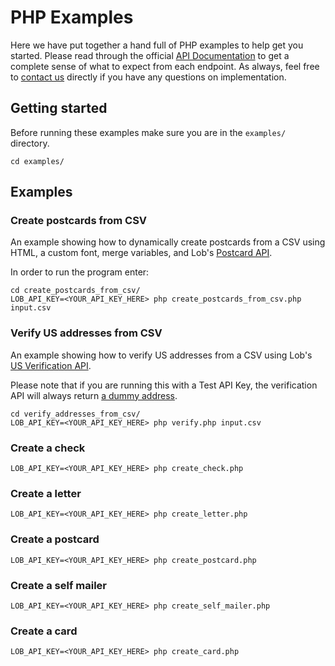 # PHP Examples

Here we have put together a hand full of PHP examples to help get you started. Please read through the official [API Documentation](../README.md#api-documentation) to get a complete sense of what to expect from each endpoint. As always, feel free to [contact us](https://lob.com/support) directly if you have any questions on implementation.

## Getting started
Before running these examples make sure you are in the `examples/` directory.
```
cd examples/
```

## Examples

### Create postcards from CSV

An example showing how to dynamically create postcards from a CSV using HTML, a custom font, merge variables, and Lob's [Postcard API](https://lob.com/services/postcards).

In order to run the program enter:

```
cd create_postcards_from_csv/
LOB_API_KEY=<YOUR_API_KEY_HERE> php create_postcards_from_csv.php input.csv
```

### Verify US addresses from CSV

An example showing how to verify US addresses from a CSV using Lob's [US Verification API](https://lob.com/docs/php#us_verifications).

Please note that if you are running this with a Test API Key, the verification API will always return [a dummy address](https://lob.com/docs#us_verifications_create).

```
cd verify_addresses_from_csv/
LOB_API_KEY=<YOUR_API_KEY_HERE> php verify.php input.csv
```

### Create a check
```
LOB_API_KEY=<YOUR_API_KEY_HERE> php create_check.php
```

### Create a letter
```
LOB_API_KEY=<YOUR_API_KEY_HERE> php create_letter.php
```

### Create a postcard
```
LOB_API_KEY=<YOUR_API_KEY_HERE> php create_postcard.php
```

### Create a self mailer
```
LOB_API_KEY=<YOUR_API_KEY_HERE> php create_self_mailer.php
```

### Create a card
```
LOB_API_KEY=<YOUR_API_KEY_HERE> php create_card.php
```
